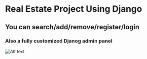 # Real Estate Project Using Django

## You can search/add/remove/register/login

### Also a fully customized Djanog admin panel

![Alt text](https://github.com/nikkhil0018/RealEstate-Django-Python/blob/master/ScreenshotHome.png 'Optional title')
